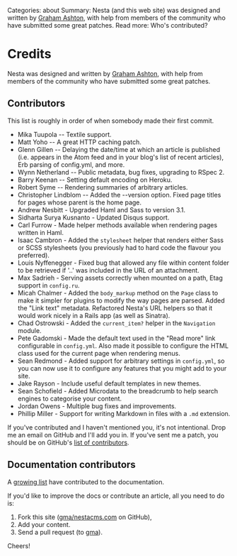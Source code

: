 Categories: about
Summary: Nesta (and this web site) was designed and written by [Graham
Ashton](https://effectif.com), with help from members of the community who have submitted some great patches.
Read more: Who's contributed?

# Credits

Nesta was designed and written by [Graham Ashton](https://effectif.com),
with help from members of the community who have submitted some great
patches.

## Contributors

This list is roughly in order of when somebody made their first commit.

 - Mika Tuupola -- Textile support.
 - Matt Yoho -- A great HTTP caching patch.
 - Glenn Gillen -- Delaying the date/time at which an article is
   published (i.e. appears in the Atom feed and in your blog's list of
   recent articles), Erb parsing of config.yml, and more.
 - Wynn Netherland -- Public metadata, bug fixes, upgrading to RSpec 2.
 - Barry Keenan -- Setting default encoding on Heroku.
 - Robert Syme -- Rendering summaries of arbitrary articles.
 - Christopher Lindblom -- Added the --version option. Fixed page titles
   for pages whose parent is the home page.
 - Andrew Nesbitt - Upgraded Haml and Sass to version 3.1.
 - Sidharta Surya Kusnanto - Updated Disqus support.
 - Carl Furrow - Made helper methods available when rendering pages
   written in Haml.
 - Isaac Cambron - Added the `stylesheet` helper that renders either
   Sass or SCSS stylesheets (you previously had to hard code the flavour
   you preferred).
 - Louis Nyffenegger - Fixed bug that allowed any file within content
   folder to be retrieved if '..' was included in the URL of an
   attachment.
 - Max Sadrieh - Serving assets correctly when mounted on a path, Etag
   support in `config.ru`.
 - Micah Chalmer - Added the `body_markup` method on the `Page` class to
   make it simpler for plugins to modify the way pages are parsed. Added
   the "Link text" metadata. Refactored Nesta's URL helpers so that it
   would work nicely in a Rails app (as well as Sinatra).
 - Chad Ostrowski - Added the `current_item?` helper in the `Navigation`
   module.
 - Pete Gadomski - Made the default text used in the "Read more" link
   configurable in `config.yml`. Also made it possible to configure the
   HTML class used for the current page when rendering menus.
 - Sean Redmond - Added support for arbitrary settings in `config.yml`,
   so you can now use it to configure any features that you might add to
   your site.
 - Jake Rayson - Include useful default templates in new themes.
 - Sean Schofield - Added Microdata to the breadcrumb to help search
   engines to categorise your content.
 - Jordan Owens - Multiple bug fixes and improvements.
 - Phillip Miller - Support for writing Markdown in files with a `.md` extension.

If you've contributed and I haven't mentioned you, it's not intentional.
Drop me an email on GitHub and I'll add you in. If you've sent me a
patch, you should be on GitHub's [list of contributors][].

[list of contributors]: https://github.com/gma/nesta/contributors

## Documentation contributors

A [growing list][] have contributed to the documentation.

[growing list]: https://github.com/gma/nestacms.com/contributors
[upgrading]: /blog/upgrading-to-the-gem

If you'd like to improve the docs or contribute an article, all you need
to do is:

1. Fork this site ([gma/nestacms.com][repo] on GitHub),
2. Add your content.
3. Send a pull request (to [gma][gma]).

Cheers!

[repo]: https://github.com/gma/nestacms.com
[gma]: https://github.com/gma
